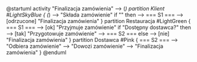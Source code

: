 @startuml activity
"Finalizacja zamówienia" --> (*)
partition Klient #LightSkyBlue {
    (*) --> "Składa zamówienie"
    if "" then
        --> === S1 ===
        --> [odrzucone] "Finalizacja zamówienia"
}
partition Restauracja #LightGreen {
    === S1 === --> [ok] "Przyjmuje zamówienie"
    if "Dostępny dostawca?" then
        --> [tak] "Przygotowuje zamówienie"
        --> === S2 ===
    else
        --> [nie] "Finalizacja zamówienia"
}
partition Dostawca #Pink {
    === S2 === --> "Odbiera zamówienie"
    --> "Dowozi zamówienie"
    --> "Finalizacja zamówienia"
}
@enduml
